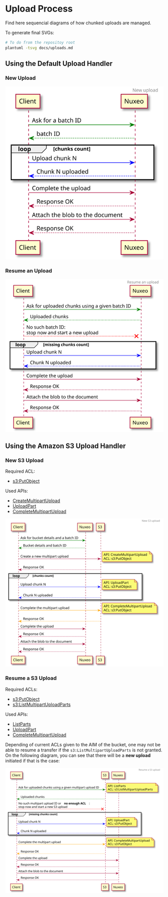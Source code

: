 # Upload Process

Find here sequencial diagrams of how chunked uploads are managed.

To generate final SVGs:
```bash
# To do from the repositoy root
plantuml -tsvg docs/uploads.md
```

## Using the Default Upload Handler

### New Upload

![new-upload.svg](img/new-upload.svg)

<!--
@startuml img/new-upload.svg
header New upload

Client -[#green]> Nuxeo: Ask for a batch ID
Client <[#green]-- Nuxeo: batch ID

loop chunks count
Client -[#blue]> Nuxeo: Upload chunk N
Client <[#blue]-- Nuxeo: Chunk N uploaded
end

Client -> Nuxeo: Complete the upload
Client <-- Nuxeo: Response OK

Client -> Nuxeo: Attach the blob to the document
Client <-- Nuxeo: Response OK

@enduml
-->

### Resume an Upload

![resume-upload.svg](img/resume-upload.svg)

<!--
@startuml img/resume-upload.svg
header Resume an upload

Client -[#green]> Nuxeo: Ask for uploaded chunks using a given batch ID
Client <[#green]-- Nuxeo: Uploaded chunks
Client --[#red]x Nuxeo: No such batch ID:\nstop now and start a new upload

loop missing chunks count
Client -[#blue]> Nuxeo: Upload chunk N
Client <[#blue]-- Nuxeo: Chunk N uploaded
end

Client -> Nuxeo: Complete the upload
Client <-- Nuxeo: Response OK

Client -> Nuxeo: Attach the blob to the document
Client <-- Nuxeo: Response OK

@enduml
-->

## Using the Amazon S3 Upload Handler

### New S3 Upload

Required ACL:

- [s3:PutObject](https://docs.aws.amazon.com/AmazonS3/latest/dev/mpuAndPermissions.html)

Used APIs:

- [CreateMultipartUpload](https://docs.aws.amazon.com/AmazonS3/latest/API/API_CreateMultipartUpload.html)
- [UploadPart](https://docs.aws.amazon.com/AmazonS3/latest/API/API_UploadPart.html)
- [CompleteMultipartUpload](https://docs.aws.amazon.com/AmazonS3/latest/API/API_CompleteMultipartUpload.html)

![new-upload-s3.svg](img/new-upload-s3.svg)

<!--
@startuml img/new-upload-s3.svg
header New S3 upload

Client -[#green]> Nuxeo: Ask for bucket details and a batch ID
Client <[#green]-- Nuxeo: Bucket details and batch ID

Client -> S3: Create a new multipart upload
note right: API: CreateMultipartUpload\nACL: s3:PutObject
Client <-- S3: Response OK

loop chunks count
Client -[#blue]> S3: Upload chunk N
note right: API: UploadPart\nACL: s3:PutObject
Client <[#blue]-- S3: Chunk N uploaded
end

Client -[#orange]> S3: Complete the multipart upload
note right: API: CompleteMultipartUpload\nACL: s3:PutObject
Client <[#orange]-- S3: Response OK

Client -> Nuxeo: Complete the upload
Client <-- Nuxeo: Response OK

Client -> Nuxeo: Attach the blob to the document
Client <-- Nuxeo: Response OK

@enduml
-->

### Resume a S3 Upload

Required ACLs:

- [s3:PutObject](https://docs.aws.amazon.com/AmazonS3/latest/dev/mpuAndPermissions.html)
- [s3:ListMultipartUploadParts](https://docs.aws.amazon.com/AmazonS3/latest/dev/mpuAndPermissions.html)

Used APIs:

- [ListParts](https://docs.aws.amazon.com/AmazonS3/latest/API/API_ListParts.html)
- [UploadPart](https://docs.aws.amazon.com/AmazonS3/latest/API/API_UploadPart.html)
- [CompleteMultipartUpload](https://docs.aws.amazon.com/AmazonS3/latest/API/API_CompleteMultipartUpload.html)

Depending of current ACLs given to the AIM of the bucket, one may not be able to resume a transfer if the `s3:ListMultipartUploadParts` is not granted.
On the following diagram, you can see that there will be a **new upload** initiated if that is the case:

![resume-upload-s3.svg](img/resume-upload-s3.svg)

<!--
@startuml img/resume-upload-s3.svg
header Resume a S3 upload

Client -[#green]> S3: Ask for uploaded chunks using a given multipart upload ID
note right: API: ListParts\nACL: s3:ListMultipartUploadParts
Client <[#green]-- S3: Uploaded chunks
Client --[#red]x S3: No such multipart upload ID or  **no enough ACL**:\nstop now and start a new S3 upload

loop missing chunks count
Client -[#blue]> S3: Upload chunk N
note right: API: UploadPart\nACL: s3:PutObject
Client <[#blue]-- S3: Chunk N uploaded
end

Client -[#orange]> S3: Complete the multipart upload
note right: API: CompleteMultipartUpload\nACL: s3:PutObject
Client <[#orange]-- S3: Response OK

Client -> Nuxeo: Complete the upload
Client <-- Nuxeo: Response OK

Client -> Nuxeo: Attach the blob to the document
Client <-- Nuxeo: Response OK

@enduml
-->
